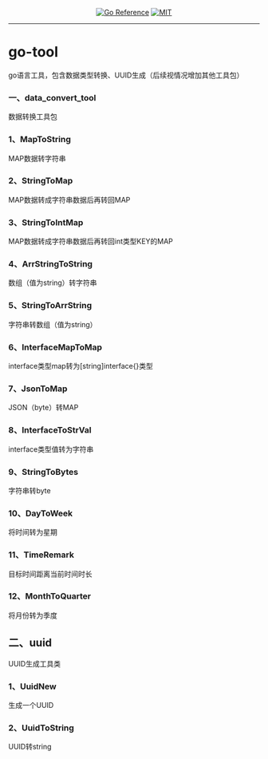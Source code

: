 <p align="center">
<a href="https://pkg.go.dev/github.com/adam-qiang/go-tool"><img src="https://pkg.go.dev/badge/github.com/adam-qiang/go-tool.svg" alt="Go Reference"></a>
<a href="https://en.wikipedia.org/wiki/MIT_License" rel="nofollow"><img alt="MIT" src="https://img.shields.io/badge/license-MIT-blue.svg" style="max-width:100%;"></a>
</p>

---

# go-tool

go语言工具，包含数据类型转换、UUID生成（后续视情况增加其他工具包）

### 一、data_convert_tool

数据转换工具包

### 1、MapToString

MAP数据转字符串

### 2、StringToMap

MAP数据转成字符串数据后再转回MAP

### 3、StringToIntMap

MAP数据转成字符串数据后再转回int类型KEY的MAP

### 4、ArrStringToString

数组（值为string）转字符串

### 5、StringToArrString

字符串转数组（值为string）

### 6、InterfaceMapToMap

interface类型map转为[string]interface{}类型

### 7、JsonToMap

JSON（byte）转MAP

### 8、InterfaceToStrVal

interface类型值转为字符串

### 9、StringToBytes

字符串转byte

### 10、DayToWeek

将时间转为星期

### 11、TimeRemark

目标时间距离当前时间时长

### 12、MonthToQuarter

将月份转为季度

## 二、uuid

UUID生成工具类

### 1、UuidNew

生成一个UUID

### 2、UuidToString

UUID转string
